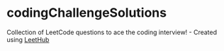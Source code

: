 # codingChallengeSolutions
Collection of LeetCode questions to ace the coding interview! - Created using [LeetHub](https://github.com/QasimWani/LeetHub)
